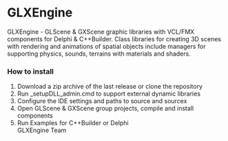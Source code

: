 # GLXEngine
GLXEngine - GLScene & GXScene graphic libraries with VCL/FMX components for Delphi & C++Builder. 
Class libraries for creating 3D scenes with rendering and animations of spatial objects 
include managers for supporting physics, sounds, terrains with materials and shaders. 
### How to install
1. Download a zip archive of the last release or clone the repository
2. Run _setupDLL_admin.cmd to support external dynamic libraries
3. Configure the IDE settings and paths to source and sourcex
4. Open GLScene & GXScene group projects, compile and install components
5. Run Examples for C++Builder or Delphi  <br>
GLXEngine Team

